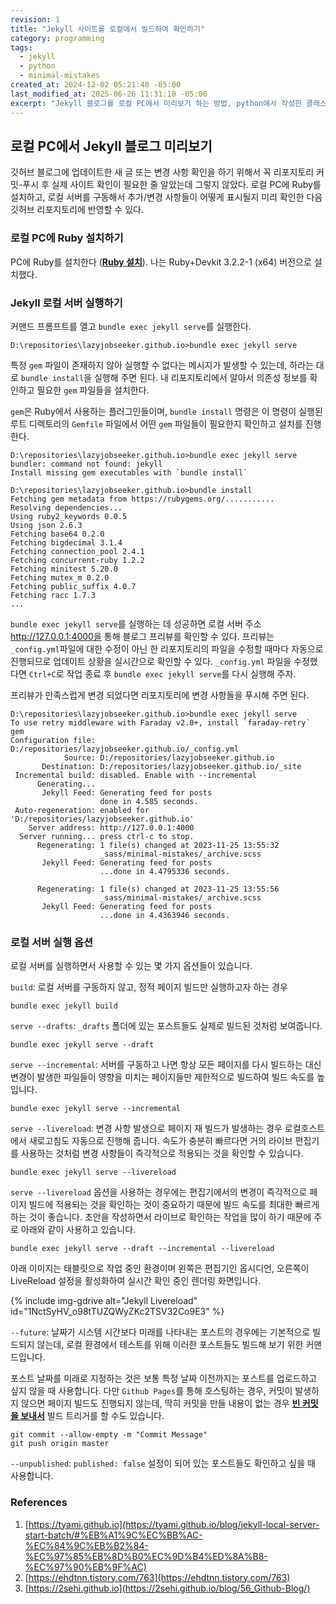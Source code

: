 ```yaml
---
revision: 1
title: "Jekyll 사이트를 로컬에서 빌드하여 확인하기"
category: programming
tags:
  - jekyll
  - python
  - minimal-mistakes
created_at: 2024-12-02 05:21:48 -05:00
last_modified_at: 2025-06-26 11:31:10 -05:00
excerpt: "Jekyll 블로그를 로컬 PC에서 미리보기 하는 방법, python에서 작성한 클래스 내에서 해당 클래스에 대한 타입 힌팅(type hinting)을 사용하기 위해 __future__ 모듈을 사용하는 방법"
---
```


## 로컬 PC에서 Jekyll 블로그 미리보기

깃허브 블로그에 업데이트한 새 글 또는 변경 사항 확인을 하기 위해서 꼭 리포지토리 커밋-푸시 후 실제 사이트 확인이 필요한 줄 알았는데 그렇지 않았다.  로컬 PC에 Ruby를 설치하고, 로컬 서버를 구동해서 추가/변경 사항들이 어떻게 표시될지 미리 확인한 다음 깃허브 리포지토리에 반영할 수 있다.

### 로컬 PC에 Ruby 설치하기

PC에 Ruby를 설치한다 ([**Ruby 설치**](https://rubyinstaller.org/downloads/)). 나는 Ruby+Devkit 3.2.2-1 (x64) 버전으로 설치했다.

### Jekyll 로컬 서버 실행하기

커맨드 프롬프트를 열고 `bundle exec jekyll serve`를 실행한다.

```
D:\repositories\lazyjobseeker.github.io>bundle exec jekyll serve
```

특정 `gem` 파일이 존재하지 않아 실행할 수 없다는 메시지가 발생할 수 있는데, 하라는 대로 `bundle install`을 실행해 주면 된다.  내 리포지토리에서 알아서 의존성 정보를 확인하고 필요한 `gem` 파일들을 설치한다.

`gem`은 Ruby에서 사용하는 플러그인들이며, `bundle install` 명령은 이 명령이 실행된 루트 디렉토리의 `Gemfile` 파일에서 어떤 `gem` 파일들이 필요한지 확인하고 설치를 진행한다.

```
D:\repositories\lazyjobseeker.github.io>bundle exec jekyll serve
bundler: command not found: jekyll
Install missing gem executables with `bundle install`

D:\repositories\lazyjobseeker.github.io>bundle install
Fetching gem metadata from https://rubygems.org/...........
Resolving dependencies...
Using ruby2_keywords 0.0.5
Using json 2.6.3
Fetching base64 0.2.0
Fetching bigdecimal 3.1.4
Fetching connection_pool 2.4.1
Fetching concurrent-ruby 1.2.2
Fetching minitest 5.20.0
Fetching mutex_m 0.2.0
Fetching public_suffix 4.0.7
Fetching racc 1.7.3
...
```

`bundle exec jekyll serve`를 실행하는 데 성공하면 로컬 서버 주소 http://127.0.0.1:4000을 통해 블로그 프리뷰를 확인할 수 있다.  프리뷰는 `_config.yml`파일에 대한 수정이 아닌 한 리포지토리의 파일을 수정할 때마다 자동으로 진행되므로 업데이트 상황을 실시간으로 확인할 수 있다.  `_config.yml` 파일을 수정했다면 `Ctrl+C`로 작업 종료 후 `bundle exec jekyll serve`를 다시 실행해 주자.

프리뷰가 만족스럽게 변경 되었다면 리포지토리에 변경 사항들을 푸시해 주면 된다.

```
D:\repositories\lazyjobseeker.github.io>bundle exec jekyll serve
To use retry middleware with Faraday v2.0+, install `faraday-retry` gem
Configuration file: D:/repositories/lazyjobseeker.github.io/_config.yml
            Source: D:/repositories/lazyjobseeker.github.io
       Destination: D:/repositories/lazyjobseeker.github.io/_site
 Incremental build: disabled. Enable with --incremental
      Generating...
       Jekyll Feed: Generating feed for posts
                    done in 4.585 seconds.
 Auto-regeneration: enabled for 'D:/repositories/lazyjobseeker.github.io'
    Server address: http://127.0.0.1:4000
  Server running... press ctrl-c to stop.
      Regenerating: 1 file(s) changed at 2023-11-25 13:55:32
                    _sass/minimal-mistakes/_archive.scss
       Jekyll Feed: Generating feed for posts
                    ...done in 4.4795336 seconds.

      Regenerating: 1 file(s) changed at 2023-11-25 13:55:56
                    _sass/minimal-mistakes/_archive.scss
       Jekyll Feed: Generating feed for posts
                    ...done in 4.4363946 seconds.
```

### 로컬 서버 실행 옵션

로컬 서버를 실행하면서 사용할 수 있는 몇 가지 옵션들이 있습니다.

`build`: 로컬 서버를 구동하지 않고, 정적 페이지 빌드만 실행하고자 하는 경우

```
bundle exec jekyll build
```

`serve --drafts`: `_drafts` 폴더에 있는 포스트들도 실제로 빌드된 것처럼 보여줍니다.

```
bundle exec jekyll serve --draft
```

`serve --incremental`: 서버를 구동하고 나면 항상 모든 페이지를 다시 빌드하는 대신 변경이 발생한 파일들이 영향을 미치는 페이지들만 제한적으로 빌드하여 빌드 속도를 높입니다.

```
bundle exec jekyll serve --incremental
```

`serve --livereload`: 변경 사항 발생으로 페이지 재 빌드가 발생하는 경우 로컬호스트에서 새로고침도 자동으로 진행해 줍니다.  속도가 충분히 빠르다면 거의 라이브 편집기를 사용하는 것처럼 변경 사항들이 즉각적으로 적용되는 것을 확인할 수 있습니다.

```
bundle exec jekyll serve --livereload
```

`serve --livereload` 옵션을 사용하는 경우에는 편집기에서의 변경이 즉각적으로 페이지 빌드에 적용되는 것을 확인하는 것이 중요하기 때문에 빌드 속도를 최대한 빠르게 하는 것이 좋습니다.  초안을 작성하면서 라이브로 확인하는 작업을 많이 하기 때문에 주로 아래와 같이 사용하고 있습니다.

```
bundle exec jekyll serve --draft --incremental --livereload
```


아래 이미지는 태블릿으로 작업 중인 환경이며 왼쪽은 편집기인 옵시디언, 오른쪽이 LiveReload 설정을 활성화하여 실시간 확인 중인 렌더링 화면입니다.

{% include img-gdrive alt="Jekyll Livereload" id="1NctSyHV_o98tTUZQWyZKc2TSV32Co9E3" %}

`--future`: 날짜가 시스템 시간보다 미래를 나타내는 포스트의 경우에는 기본적으로 빌드되지 않는데, 로컬 환경에서 테스트를 위해 이러한 포스트들도 빌드해 보기 위한 커맨드입니다.

포스트 날짜를 미래로 지정하는 것은 보통 특정 날짜 이전까지는 포스트를 업로드하고 싶지 않을 때 사용합니다.  다만 `Github Pages`를 통해 호스팅하는 경우, 커밋이 발생하지 않으면 페이지 빌드도 진행되지 않는데, 딱히 커밋을 만들 내용이 없는 경우 [**빈 커밋을 보내서**](https://freecodecamp.org/news/how-to-push-an-empty-commit-with-git/) 빌드 트리거를 할 수도 있습니다.

```
git commit --allow-empty -m "Commit Message"
git push origin master
```

`--unpublished`: `published: false` 설정이 되어 있는 포스트들도 확인하고 싶을 때 사용합니다.

### References

1. [https://tyami.github.io](https://tyami.github.io/blog/jekyll-local-server-start-batch/#%EB%A1%9C%EC%BB%AC-%EC%84%9C%EB%B2%84-%EC%97%85%EB%8D%B0%EC%9D%B4%ED%8A%B8-%EC%97%90%EB%9F%AC)
2. [https://ehdtnn.tistory.com/763](https://ehdtnn.tistory.com/763)
3. [https://2sehi.github.io](https://2sehi.github.io/blog/56_Github-Blog/)